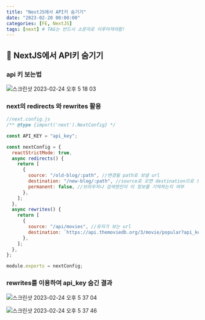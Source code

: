```yaml
---
title: "NextJS에서 API키 숨기기"
date: "2023-02-20 00:00:00"
categories: [FE, NextJS]
tags: [next] # TAG는 반드시 소문자로 이루어져야함!
---
```


## 📌 NextJS에서 API키 숨기기

### api 키 보는법

![스크린샷 2023-02-24 오후 5 18 03](https://user-images.githubusercontent.com/45509511/221131955-637247b8-1d4d-4151-8520-b5e39f04d9c7.png)


### next의 redirects 와 rewrites 활용

```javascript
//next.config.js
/** @type {import('next').NextConfig} */

const API_KEY = "api_key";

const nextConfig = {
  reactStrictMode: true,
  async redirects() {
    return [
      {
        source: "/old-blog/:path", //변경될 path로 보낼 url
        destination: "/new-blog/:path", //source로 오면 destination으로 보냄
        permanent: false, //브라우저나 검색엔진이 이 정보를 기억하는지 여부
      },
    ];
  },
  async rewrites() {
    return [
      {
        source: "/api/movies", //유저가 보는 url
        destination: `https://api.themoviedb.org/3/movie/popular?api_key=${API_KEY}`, //실제로 보내는 url
      },
    ];
  },
};

module.exports = nextConfig;
```

### rewrites를 이용하여 api_key 숨긴 결과

![스크린샷 2023-02-24 오후 5 37 04](https://user-images.githubusercontent.com/45509511/221131990-6ba29fe5-c2b1-4c06-b1e4-abf0775e3a93.png)

![스크린샷 2023-02-24 오후 5 37 46](https://user-images.githubusercontent.com/45509511/221132029-78c5978c-818c-484f-b6f6-10e08e8fa252.png)

